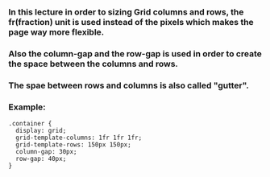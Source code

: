### In this lecture in order to sizing Grid columns and rows, the fr(fraction) unit is used instead of the pixels which makes the page way more flexible.
### Also the column-gap and the row-gap is used in order to create the space between the columns and rows.
### The spae between rows and columns is also called "gutter".

### Example:
```
.container {
  display: grid;
  grid-template-columns: 1fr 1fr 1fr;
  grid-template-rows: 150px 150px;
  column-gap: 30px;
  row-gap: 40px;
}
```